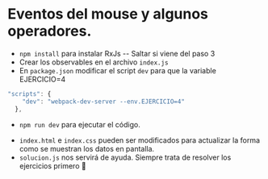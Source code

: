 # Eventos del mouse y algunos operadores.
- `npm install` para instalar RxJs -- Saltar si viene del paso 3
- Crear los observables en el archivo `index.js`
- En `package.json` modificar el script `dev` para que la variable EJERCICIO=4
```javascript
"scripts": {
    "dev": "webpack-dev-server --env.EJERCICIO=4"
  },
```
- `npm run dev` para ejecutar el código.

* `index.html` e `index.css` pueden ser modificados para actualizar la forma como se muestran los datos en pantalla.
* `solucion.js` nos servirá de ayuda. Siempre trata de resolver los ejercicios primero 😬